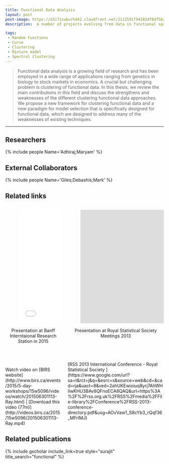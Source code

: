 ```yaml
---
title: Functional Data Analysis
layout: post
post-image: https://d3i71xaburhd42.cloudfront.net/2112591f94282df8df5b2d97f1fd4e742966a5f7/4-Figure2-1.png
description:  A number of projects evolving from data in functional space. 

tags:
 - Random Functions
 - Curve
 - Clustering
 - Mixture model
 - Spectral Clustering
---
```


> Functional data analysis is a growing field of research and has been employed in a wide range of applications ranging from genetics in biology to stock markets in economics. A crucial but challenging problem is clustering of functional data. In this thesis, we review the main contributions in this field and discuss the strengthens and weaknesses of the different clustering functional data approaches. We propose a new framework for clustering functional data and a new paradigm for model selection that is specifically designed for functional data, which are designed to address many of the weaknesses of existing techniques. 

---


## Researchers
{% include people Name='Adhiraj;Maryam' %}
## External Collaborators
{% include people Name='Giles;Debashis;Mark' %}




## Related links
  <div class="columns has-text-centered" >

<div class="column has-background-light is-paddingless" markdown=1>
  
<figure class="image is-16by9">
  <iframe class="has-ratio" width="640" height="360" src="../assets/video/banff.mp4" frameborder="0" allow="accelerometer; autoplay; clipboard-write; encrypted-media; gyroscope; picture-in-picture" allowfullscreen></iframe>
</figure>

<header class="card-title has-text-weight-bold ">
    Presentation at Banff Interntaional Research Station in 2015
</header>
    
<br>
Watch video on [BIRS website](http://www.birs.ca/events/2015/5-day-workshops/15w5096/videos/watch/201506301113-Ray.html)  | [Download this video (77m)](http://videos.birs.ca/2015/15w5096/201506301113-Ray.mp4)

</div>

<div class="column has-background-light is-paddingless" markdown=1>  
<figure class="image is-16by9">
  <iframe class="has-ratio" width="640" height="360" src="https://www.youtube.com/embed/Qjoayj6UYdw?start=1066" title="YouTube video player" frameborder="0" allow="accelerometer; autoplay; clipboard-write; encrypted-media; gyroscope; picture-in-picture" allowfullscreen></iframe>
</figure>
 
<header class="card-title has-text-weight-bold">
Presentation at Royal Statistical Society Meetings 2013
</header>

<br>
[RSS 2013 International Conference - Royal Statistical Society
](https://www.google.com/url?sa=t&rct=j&q=&esrc=s&source=web&cd=&cad=rja&uact=8&ved=2ahUKEwioiuq8yrj7AhWHilwKHU3BAv8QFnoECA8QAQ&url=https%3A%2F%2Frss.org.uk%2FRSS%2Fmedia%2FFile-library%2FConference%2FRSS-2013-conference-directory.pdf&usg=AOvVaw1_S8cYb3_rQqf36_MFrlMJ)
</div>
</div>


## Related publications 
{% include gscholar include_link=true style="surajit" title_search="functional" %}

